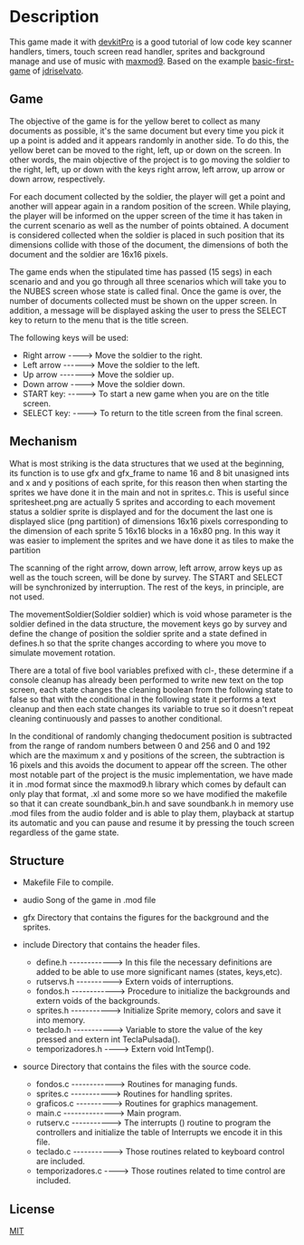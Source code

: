 # Description

 This game made it with [devkitPro](https://devkitpro.org/wiki/Getting_Started) is a good tutorial of low code key scanner handlers, 
 timers, touch screen read handler, sprites and background manage
 and use of music with [maxmod9](https://maxmod.devkitpro.org/). Based on the example [basic-first-game](https://github.com/jdriselvato/NDS-Development/tree/master/examples/Graphics/basic-first-game)
 of [jdriselvato](https://github.com/jdriselvato).
 

## Game 

The objective of the game is for the yellow beret to collect as many documents as possible,
it's the same document but every time you pick it up a point is added and it appears randomly
in another side. To do this, the yellow beret can be moved to the right, left, up
or down on the screen. In other words, the main objective of the project is to go
moving the soldier to the right, left, up or down with the keys
right arrow, left arrow, up arrow or down arrow, respectively.

For each document collected by the soldier, the player will get a point and another will appear
again in a random position of the screen.
While playing, the player will be informed on the upper screen of the time it has taken
in the current scenario as well as the number of points obtained. A document is considered collected
when the soldier is placed in such position that its dimensions collide with those of the
document, the dimensions of both the document and the soldier are 16x16 pixels.

The game ends when the stipulated time has passed (15 segs) in each scenario and and you go through 
all three scenarios which will take you to the NUBES screen whose state is called final.
Once the game is over, the number of documents collected must be shown on the upper screen. 
In addition, a message will be displayed asking the user to press the
SELECT key to return to the menu that is the title screen.

The following keys will be used:

 - Right arrow ----> Move the soldier to the right.
 - Left arrow ------> Move the soldier to the left.
 - Up arrow -------> Move the soldier up.
 - Down arrow ----> Move the soldier down.
 - START key: -----> To start a new game when you are on the title screen.
 - SELECT key: ----> To return to the title screen from the final screen.

## Mechanism

What is most striking is the data structures that we used at the beginning,
its function is to use gfx and gfx_frame to name 16 and 8 bit unasigned ints and
x and y positions of each sprite, for this reason then when starting the sprites we have done it in the
main and not in sprites.c. This is useful since spritesheet.png are actually 5 sprites and according to each
movement status a soldier sprite is displayed and for the document the last one is displayed
slice (png partition) of dimensions 16x16 pixels corresponding to the dimension of each
sprite 5 16x16 blocks in a 16x80 png. In this way it was easier to implement the
sprites and we have done it as tiles to make the partition

The scanning of the right arrow, down arrow, left arrow, arrow keys
up as well as the touch screen, will be done by survey. The START and
SELECT will be synchronized by interruption. The rest of the keys, in principle, are not used.

The movementSoldier(Soldier  soldier) which is void whose parameter is the soldier defined in the
data structure, the movement keys go by survey and define the change of position
the soldier sprite and a state defined in defines.h so that the sprite changes according to
where you move to simulate movement rotation. 

There are a total of five bool variables prefixed with cl-, these determine if a console cleanup has already been performed
to write new text on the top screen, each state changes the cleaning boolean
from the following state to false so that with the conditional in the following state it performs a
text cleanup and then each state changes its variable to true so it doesn't repeat cleaning
continuously and passes to another conditional. 

In the conditional of randomly changing thedocument position is subtracted from the range of random numbers between 0 and 256 and 0
and 192 which are the maximum x and y positions of the screen, the subtraction is 16 pixels and this avoids
the document to appear off the screen. The other most notable part of the project is the
music implementation, we have made it in .mod format since the maxmod9.h library
which comes by default can only play that format, .xl and some more so we have
modified the makefile so that it can create soundbank_bin.h and save soundbank.h in
memory use .mod files from the audio folder and is able to play them, playback at startup
its automatic and you can pause and resume it by pressing the touch screen regardless of the
game state.

## Structure
- Makefile	File to compile.
- audio		Song of the game in .mod file
- gfx		Directory that contains the figures for the background and the sprites.
- include 	Directory that contains the header files.

	- define.h ------------> In this file the necessary definitions are added to be able to use more significant names 					     	(states, keys,etc).	
	- rutservs.h ----------> Extern voids of interruptions.
	- fondos.h ------------> Procedure to initialize the backgrounds and extern voids of the backgrounds.
	- sprites.h -----------> Initialize Sprite memory, colors and save it into memory.
	- teclado.h -----------> Variable to store the value of the key pressed and extern int TeclaPulsada().
	- temporizadores.h ----> Extern void IntTemp().

- source 	Directory that contains the files with the source code.

	- fondos.c ------------> Routines for managing funds.
	- sprites.c -----------> Routines for handling sprites.
	- graficos.c ----------> Routines for graphics management.
	- main.c --------------> Main program.
	- rutserv.c -----------> The interrupts () routine to program the controllers and initialize the table of Interrupts we 					 encode it in this file.
	- teclado.c -----------> Those routines related to keyboard control are included.
	- temporizadores.c ----> Those routines related to time control are included.

## License
[MIT](https://choosealicense.com/licenses/mit/)

